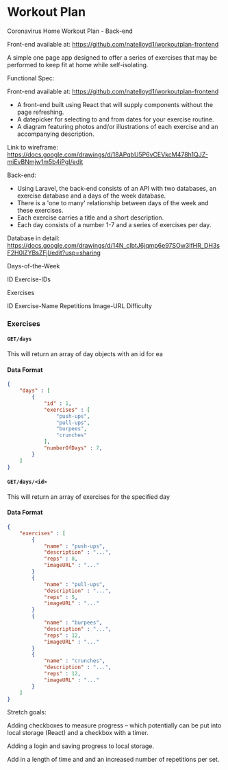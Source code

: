 # Workout Plan
Coronavirus Home Workout Plan - Back-end

Front-end available at: https://github.com/natelloyd1/workoutplan-frontend

A simple one page app designed to offer a series of exercises that may be performed to keep fit at home while self-isolating.

Functional Spec:

Front-end available at: https://github.com/natelloyd1/workoutplan-frontend
- A front-end built using React that will supply components without the page refreshing.
- A datepicker for selecting to and from dates for your exercise routine.
- A diagram featuring photos and/or illustrations of each exercise and an accompanying description.

Link to wireframe: https://docs.google.com/drawings/d/18APqbU5P6vCEVkcM478h1QJZ-miEvBNmjw1m5b4iPgI/edit



Back-end:
- Using Laravel, the back-end consists of an API with two databases, an exercise database and a days of the week database.
- There is a 'one to many' relationship between days of the week and these exercises.
- Each exercise carries a title and a short description.
- Each day consists of a number 1-7 and a series of exercises per day.

Database in detail:
https://docs.google.com/drawings/d/14N_clbtJ6jqmp6e97SOw3lfHR_DH3sF2H0lZYBsZFjI/edit?usp=sharing

Days-of-the-Week

ID
Exercise-IDs



Exercises

ID
Exercise-Name
Repetitions
Image-URL
Difficulty

### Exercises
#### `GET/days`
This will return an array of day objects with an id for ea
#### Data Format
```json
{
    "days" : [
        {
            "id" : 1,
            "exercises" : [
                "push-ups",
                "pull-ups",
                "burpees",
                "crunches"
            ],
            "numberOfDays" : 7,
        }
    ]
}
```
#### `GET/days/<id>`
This will return an array of exercises for the specified day
#### Data Format
```json
{
    "exercises" : [
        {
            "name" : "push-ups",
            "description" : "...",
            "reps" : 8,
            "imageURL" : "..."
        }
        {
            "name" : "pull-ups",
            "description" : "...",
            "reps" : 5,
            "imageURL" : "..."
        }
        {
            "name" : "burpees",
            "description" : "...",
            "reps" : 12,
            "imageURL" : "..."
        }
        {
            "name" : "crunches",
            "description" : "...",
            "reps" : 12,
            "imageURL" : "..."
        }
    ]
}
```

Stretch goals:

Adding checkboxes to measure progress – which potentially can be put into local storage (React) and a checkbox with a timer.

Adding a login and saving progress to local storage.

Add in a length of time and and an increased number of repetitions per set.
